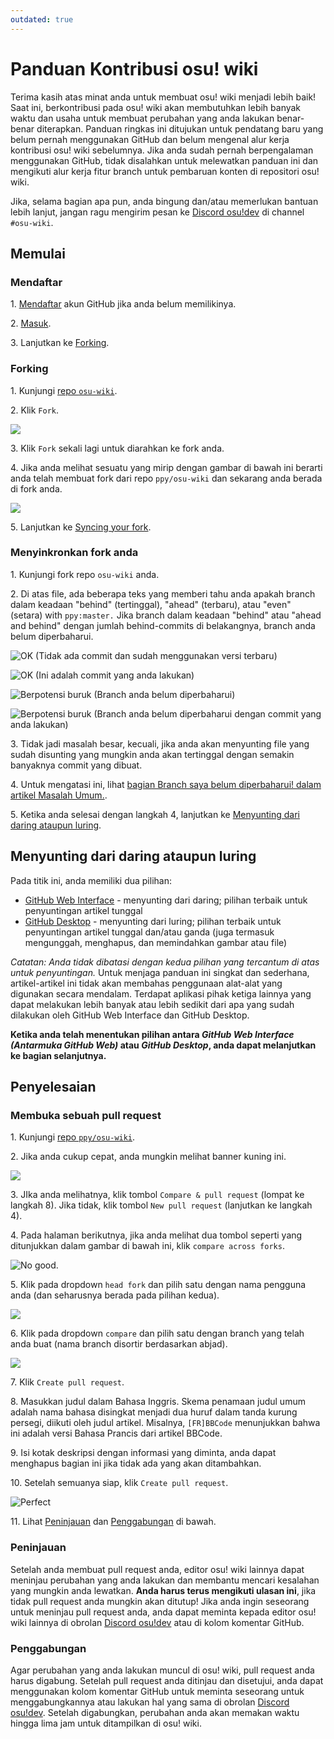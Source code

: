 ```yaml
---
outdated: true
---
```


# Panduan Kontribusi osu! wiki

Terima kasih atas minat anda untuk membuat osu! wiki menjadi lebih baik! Saat ini, berkontribusi pada osu! wiki akan membutuhkan lebih banyak waktu dan usaha untuk membuat perubahan yang anda lakukan benar-benar diterapkan. Panduan ringkas ini ditujukan untuk pendatang baru yang belum pernah menggunakan GitHub dan belum mengenal alur kerja kontribusi osu! wiki sebelumnya. Jika anda sudah pernah berpengalaman menggunakan GitHub, tidak disalahkan untuk melewatkan panduan ini dan mengikuti alur kerja fitur branch untuk pembaruan konten di repositori osu! wiki.

Jika, selama bagian apa pun, anda bingung dan/atau memerlukan bantuan lebih lanjut, jangan ragu mengirim pesan ke [Discord osu!dev](https://discord.gg/ppy) di channel `#osu-wiki`.

## Memulai

### Mendaftar

1\. [Mendaftar](https://github.com/join) akun GitHub jika anda belum memilikinya.

2\. [Masuk](https://github.com/login).

3\. Lanjutkan ke [Forking](#forking).

### Forking

1\. Kunjungi [repo `osu-wiki`](https://github.com/ppy/osu-wiki).

2\. Klik `Fork`.

![](img/fork.jpg)

3\. Klik `Fork` sekali lagi untuk diarahkan ke fork anda.

4\. Jika anda melihat sesuatu yang mirip dengan gambar di bawah ini berarti anda telah membuat fork dari repo `ppy/osu-wiki` dan sekarang anda berada di fork anda.

![](img/forked.jpg)

5\. Lanjutkan ke [Syncing your fork](#syncing-your-fork).

### Menyinkronkan fork anda

1\. Kunjungi fork repo `osu-wiki` anda.

2\. Di atas file, ada beberapa teks yang memberi tahu anda apakah branch dalam keadaan "behind" (tertinggal), "ahead" (terbaru), atau "even" (setara) with `ppy:master.` Jika branch dalam keadaan "behind" atau "ahead and behind" dengan jumlah behind-commits di belakangnya, branch anda belum diperbaharui. 

![](img/fork-even.jpg "OK \(Tidak ada commit dan sudah menggunakan versi terbaru\)")

![](img/fork-ahead.jpg "OK \(Ini adalah commit yang anda lakukan\)")

![](img/fork-behind.jpg "Berpotensi buruk \(Branch anda belum diperbaharui\)")

![](img/fork-ahead-behind.jpg "Berpotensi buruk \(Branch anda belum diperbaharui dengan commit yang anda lakukan\)")

3\. Tidak jadi masalah besar, kecuali, jika anda akan menyunting file yang sudah disunting yang mungkin anda akan tertinggal dengan semakin banyaknya commit yang dibuat.

4\. Untuk mengatasi ini, lihat [bagian Branch saya belum diperbaharui! dalam artikel Masalah Umum.](/wiki/owcg/Common_Issues/#my-branch-is-out-of-date!).

5\. Ketika anda selesai dengan langkah 4, lanjutkan ke [Menyunting dari daring ataupun luring](#editing-online-or-locally).

## Menyunting dari daring ataupun luring

Pada titik ini, anda memiliki dua pilihan:

- [GitHub Web Interface](/wiki/owcg/GitHub_Web_Interface) - menyunting dari daring; pilihan terbaik untuk penyuntingan artikel tunggal
- [GitHub Desktop](/wiki/owcg/GitHub_Desktop) - menyunting dari luring; pilihan terbaik untuk penyuntingan artikel tunggal dan/atau ganda (juga termasuk mengunggah, menghapus, dan memindahkan gambar atau file)

*Catatan: Anda tidak dibatasi dengan kedua pilihan yang tercantum di atas untuk penyuntingan.* Untuk menjaga panduan ini singkat dan sederhana, artikel-artikel ini tidak akan membahas penggunaan alat-alat yang digunakan secara mendalam. Terdapat aplikasi pihak ketiga lainnya yang dapat melakukan lebih banyak atau lebih sedikit dari apa yang sudah dilakukan oleh GitHub Web Interface dan GitHub Desktop.

**Ketika anda telah menentukan pilihan antara *GitHub Web Interface (Antarmuka GitHub Web)* atau *GitHub Desktop*, anda dapat melanjutkan ke bagian selanjutnya.**

## Penyelesaian

### Membuka sebuah pull request

1\. Kunjungi [repo `ppy/osu-wiki`](https://github.com/ppy/osu-wiki).

2\. Jika anda cukup cepat, anda mungkin melihat banner kuning ini.

![](img/github-recent.jpg)

3\. JIka anda melihatnya, klik tombol `Compare & pull request` (lompat ke langkah 8). Jika tidak, klik tombol `New pull request` (lanjutkan ke langkah 4).

4\. Pada halaman berikutnya, jika anda melihat dua tombol seperti yang ditunjukkan dalam gambar di bawah ini, klik `compare across forks`.

![](img/compare-across-forks-no.jpg "No good.")

5\. Klik pada dropdown `head fork` dan pilih satu dengan nama pengguna anda (dan seharusnya berada pada pilihan kedua).

![](img/head-fork.jpg)

6\. Klik pada dropdown `compare` dan pilih satu dengan branch yang telah anda buat (nama branch disortir berdasarkan abjad).

![](img/compare-branch.jpg)

7\. Klik `Create pull request`.

8\. Masukkan judul dalam Bahasa Inggris. Skema penamaan judul umum adalah nama bahasa disingkat menjadi dua huruf dalam tanda kurung persegi, diikuti oleh judul artikel. Misalnya, `[FR]BBCode` menunjukkan bahwa ini adalah versi Bahasa Prancis dari artikel BBCode.

9\. Isi kotak deskripsi dengan informasi yang diminta, anda dapat menghapus bagian ini jika tidak ada yang akan ditambahkan.

10\. Setelah semuanya siap, klik `Create pull request`.

![](img/new-pull-request.jpg "Perfect")

11\. Lihat [Peninjauan](#reviews) dan [Penggabungan](#merging) di bawah.

### Peninjauan

Setelah anda membuat pull request anda, editor osu! wiki lainnya dapat meninjau perubahan yang anda lakukan dan membantu mencari kesalahan yang mungkin anda lewatkan. **Anda harus terus mengikuti ulasan ini**, jika tidak pull request anda mungkin akan ditutup! Jika anda ingin seseorang untuk meninjau pull request anda, anda dapat meminta kepada editor osu! wiki lainnya di obrolan [Discord osu!dev](https://discord.gg/ppy) atau di kolom komentar GitHub.

### Penggabungan

Agar perubahan yang anda lakukan muncul di osu! wiki, pull request anda harus digabung. Setelah pull request anda ditinjau dan disetujui, anda dapat menggunakan kolom komentar GitHub untuk meminta seseorang untuk menggabungkannya atau lakukan hal yang sama di obrolan [Discord osu!dev](https://discord.gg/ppy). Setelah digabungkan, perubahan anda akan memakan waktu hingga lima jam untuk ditampilkan di osu! wiki.